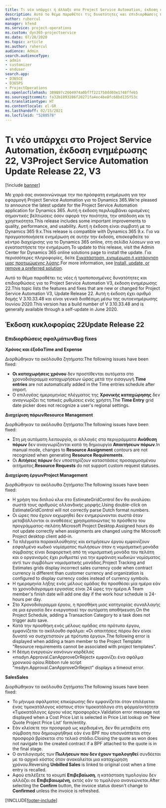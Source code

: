 ```yaml
---
title: Τι νέο υπάρχει ή άλλαξε στο Project Service Automation, έκδοση ενημέρωσης 22, V3
description: Αυτό το θέμα παραθέτει τις δυνατότητες και επιδιορθώσεις που είναι διαθέσιμες στο Project Service Automation, έκδοση ενημέρωσης 22, V3.
author: ruhercul
manager: kfend
ms.service: project-operations
ms.custom: dyn365-projectservice
ms.date: 07/28/2020
ms.topic: article
ms.author: ruhercul
audience: Admin
search.audienceType:
- admin
- customizer
- enduser
search.app:
- D365CE
- D365PS
- ProjectOperations
ms.openlocfilehash: 389897c2604974a0bf7f221758dd03e1748ffeb5
ms.sourcegitcommit: fa32b1893286f20271fa4ec4be8fc68bd135f53c
ms.translationtype: HT
ms.contentlocale: el-GR
ms.lasthandoff: 02/15/2021
ms.locfileid: "5280578"
---
```

# <a name="project-service-automation-update-release-22-v3"></a><span data-ttu-id="6ed89-103">Τι νέο υπάρχει στο Project Service Automation, έκδοση ενημέρωσης 22, V3</span><span class="sxs-lookup"><span data-stu-id="6ed89-103">Project Service Automation Update Release 22, V3</span></span>

[!include [banner](../includes/psa-now-project-operations.md)]

<span data-ttu-id="6ed89-104">Με χαρά σας ανακοινώνουμε την πιο πρόσφατη ενημέρωση για την εφαρμογή Project Service Automation για το Dynamics 365.</span><span class="sxs-lookup"><span data-stu-id="6ed89-104">We’re pleased to announce the latest update for the Project Service Automation application for Dynamics 365.</span></span> <span data-ttu-id="6ed89-105">Αυτή η έκδοση περιλαμβάνει ορισμένες σημαντικές βελτιώσεις όσον αφορά την ποιότητα, την απόδοση και τη χρηστικότητα.</span><span class="sxs-lookup"><span data-stu-id="6ed89-105">This release includes some important improvements to quality, performance, and usability.</span></span> <span data-ttu-id="6ed89-106">Αυτή η έκδοση είναι συμβατή με το Dynamics 365 9.x.</span><span class="sxs-lookup"><span data-stu-id="6ed89-106">This release is compatible with Dynamics 365 9.x.</span></span> <span data-ttu-id="6ed89-107">Για να πραγματοποιήσετε ενημέρωση σε αυτήν την έκδοση, επισκεφθείτε το κέντρο διαχείρισης για το Dynamics 365 online, στη σελίδα λύσεων για να εγκαταστήσετε την ενημέρωση.</span><span class="sxs-lookup"><span data-stu-id="6ed89-107">To update to this release, visit the Admin Center for Dynamics 365 online solutions page to install the update.</span></span> <span data-ttu-id="6ed89-108">Για περισσότερες πληροφορίες, δείτε [Εγκατάσταση, ενημέρωση ή κατάργηση μιας προτιμώμενης λύσης](https://docs.microsoft.com/power-platform/admin/install-remove-preferred-solution).</span><span class="sxs-lookup"><span data-stu-id="6ed89-108">For more information, see [Install, update, or remove a preferred solution](https://docs.microsoft.com/power-platform/admin/install-remove-preferred-solution).</span></span>

<span data-ttu-id="6ed89-109">Αυτό το θέμα παραθέτει τις νέες ή τροποποιημένες δυνατότητες και επιδιορθώσεις για το Project Service Automation V3, έκδοση ενημέρωσης 22.</span><span class="sxs-lookup"><span data-stu-id="6ed89-109">This topic lists the features and fixes that are new or changed for Project Service Automation V3, Update Release 22.</span></span> <span data-ttu-id="6ed89-110">Αυτή η έκδοση έχει αριθμό δομής V 3.10.33.48 και είναι γενικά διαθέσιμη μέσω της αυτοενημέρωσης Ιουνίου 2020.</span><span class="sxs-lookup"><span data-stu-id="6ed89-110">This version has a build number of V 3.10.33.48 and is generally available through a self-update in June 2020.</span></span>

## <a name="update-release-22"></a><span data-ttu-id="6ed89-111">Έκδοση κυκλοφορίας 22</span><span class="sxs-lookup"><span data-stu-id="6ed89-111">Update Release 22</span></span>

### <a name="bug-fixes"></a><span data-ttu-id="6ed89-112">Επιδιορθώσεις σφαλμάτων</span><span class="sxs-lookup"><span data-stu-id="6ed89-112">Bug fixes</span></span>



<span data-ttu-id="6ed89-113">**Χρόνος και έξοδα**</span><span class="sxs-lookup"><span data-stu-id="6ed89-113">**Time and Expense**</span></span>

<span data-ttu-id="6ed89-114">Διορθώθηκαν τα ακόλουθα ζητήματα:</span><span class="sxs-lookup"><span data-stu-id="6ed89-114">The following issues have been fixed:</span></span>

- <span data-ttu-id="6ed89-115">**Οι καταχωρήσεις χρόνου** δεν προστίθενται αυτόματα στο χρονοδιάγραμμα καταχωρήσεων ώρας μετά την εισαγωγή.</span><span class="sxs-lookup"><span data-stu-id="6ed89-115">**Time entries** are not automatically added in the Time entries schedule after import.</span></span>
- <span data-ttu-id="6ed89-116">Ο επιλογέας ημερομηνίας πλέγματος της **Χρονικής καταχώρησης** δεν αναγνωρίζει τις τοπικές ρυθμίσεις ενός χρήστη.</span><span class="sxs-lookup"><span data-stu-id="6ed89-116">The **Time Entry** grid date picker does not recognize a user's regional settings.</span></span>

<span data-ttu-id="6ed89-117">**Διαχείριση πόρων**</span><span class="sxs-lookup"><span data-stu-id="6ed89-117">**Resource Management**</span></span>

<span data-ttu-id="6ed89-118">Διορθώθηκαν τα ακόλουθα ζητήματα:</span><span class="sxs-lookup"><span data-stu-id="6ed89-118">The following issues have been fixed:</span></span>

- <span data-ttu-id="6ed89-119">Στη μη αυτόματη λειτουργία, οι αλλαγές στα περιγράμματα **Ανάθεση πόρων** δεν αναγνωρίζονται κατά τη δημιουργία **Απαιτήσεων πόρων**.</span><span class="sxs-lookup"><span data-stu-id="6ed89-119">In manual mode, changes to **Resource Assignment** contours are not recognized when generating **Resource Requirements**.</span></span>
- <span data-ttu-id="6ed89-120">Οι **Αιτήσεις πόρων** δεν υποστηρίζουν καταστάσεις προσαρμοσμένου αιτήματος.</span><span class="sxs-lookup"><span data-stu-id="6ed89-120">**Resource Requests** do not support custom request statuses.</span></span>

<span data-ttu-id="6ed89-121">**Διαχείριση έργων**</span><span class="sxs-lookup"><span data-stu-id="6ed89-121">**Project Management**</span></span>

<span data-ttu-id="6ed89-122">Διορθώθηκαν τα ακόλουθα ζητήματα:</span><span class="sxs-lookup"><span data-stu-id="6ed89-122">The following issues have been fixed:</span></span>

- <span data-ttu-id="6ed89-123">Η χρήση του διπλού κλικ στο EstimateGridControl δεν θα αναλύσει σωστά τους αριθμούς ολλανδικής μορφής.</span><span class="sxs-lookup"><span data-stu-id="6ed89-123">Using double-click on EstimateGridControl will not correctly parse Dutch format numbers.</span></span>
- <span data-ttu-id="6ed89-124">Οι ώρες που έχουν εκχωρηθεί δεν ενημερώνονται σωστά όταν μεταβάλλονται οι αναθέσεις χρησιμοποιώντας το πρόσθετο του προγράμματος-πελάτη Microsoft Project Desktop.</span><span class="sxs-lookup"><span data-stu-id="6ed89-124">Assigned hours do not update correctly when assignments are changed using the Microsoft Project desktop client add-in.</span></span>
- <span data-ttu-id="6ed89-125">Τα πλέγματα παρακολούθησης και εκτιμήσεων έργου εμφανίζουν εσφαλμένο κωδικό νομίσματος πωλήσεων όταν η νομισματική μονάδα σύμβασης είναι διαφορετική από τη νομισματική μονάδα του πελάτη και ο οργανισμός έχει ρυθμιστεί για την εμφάνιση κωδικών νομίσματος αντί των συμβόλων νομισματικής μονάδας.</span><span class="sxs-lookup"><span data-stu-id="6ed89-125">Project Tracking and Estimates grids display incorrect sales currency code when contract currency is different than customer currency and organization is configured to display currency codes instead of currency symbols.</span></span>
- <span data-ttu-id="6ed89-126">Η ημερομηνία λήξης ενός μέλους ομάδας θα προσθέσει μία ημέρα εάν το χρονοδιάγραμμα εργασίας είναι 24 ώρες την ημέρα.</span><span class="sxs-lookup"><span data-stu-id="6ed89-126">A Team member's finish date will add one day if the work hour schedule is 24-hours per day.</span></span>
- <span data-ttu-id="6ed89-127">Στο Χρονοδιάγραμμα έργου, η προσθήκη μιας κατηγορίας συναλλαγής σε μια εργασία δεν ενεργοποιεί την αυτόματη αποθήκευση.</span><span class="sxs-lookup"><span data-stu-id="6ed89-127">On the Project Schedule, adding a Transaction Category to a task does not trigger auto save.</span></span>
- <span data-ttu-id="6ed89-128">Κατά την προσθήκη ενός μέλους ομάδας στο πρότυπο έργου, εμφανίζεται το ακόλουθο σφάλμα: «Οι απαιτήσεις πόρου δεν είναι δυνατό να συσχετιστούν με πρότυπα έργου».</span><span class="sxs-lookup"><span data-stu-id="6ed89-128">The following error is displayed when adding a team member to the Project Template: "Resource requirements cannot be associated with project templates".</span></span> 
- <span data-ttu-id="6ed89-129">Η δέσμη ενεργειών κανόνων κορδέλας «msdyn.Approval.CanApproveOrReject» εμφανίζει ένα σφάλμα χρονικού ορίου.</span><span class="sxs-lookup"><span data-stu-id="6ed89-129">Ribbon rule script "msdyn.Approval.CanApproveOrReject" displays a timeout error.</span></span>

<span data-ttu-id="6ed89-130">**Sales**</span><span class="sxs-lookup"><span data-stu-id="6ed89-130">**Sales**</span></span>

<span data-ttu-id="6ed89-131">Διορθώθηκαν τα ακόλουθα ζητήματα:</span><span class="sxs-lookup"><span data-stu-id="6ed89-131">The following issues have been fixed:</span></span>

- <span data-ttu-id="6ed89-132">Το μήνυμα σφάλματος επικύρωσης δεν εμφανίζεται όταν επιλέγεται ένας τιμοκατάλογος κόστους στον τιμοκατάλογο στη φόρμα/οντότητα «Τιμοκατάλογος έργου νέας προσφοράς».</span><span class="sxs-lookup"><span data-stu-id="6ed89-132">Validation error message not displayed when a Cost Price List is selected in Price List lookup on 'New Quote Project Price List' form/entity.</span></span>
- <span data-ttu-id="6ed89-133">Εάν κλείσετε την προσφορά ως κερδισμένη, δεν θα μεταβείτε στη σύμβαση που δημιουργήθηκε εάν ένα BPF που επισυνάπτεται στην προσφορά βρίσκεται στο τελικό στάδιο.</span><span class="sxs-lookup"><span data-stu-id="6ed89-133">Closing the quote as won does not navigate to the created contract if a BPF attached to the quote is in the final stage.</span></span>
- <span data-ttu-id="6ed89-134">Ο αντιλογισμός των **Πωλήσεων που δεν έχουν τιμολογηθεί** συνδέεται με το αρχικό κόστος όταν ανακαλείται μια καταχώρηση χρόνου.</span><span class="sxs-lookup"><span data-stu-id="6ed89-134">Reversing **Unbilled Sales** is linked to original cost when a time entry is recalled.</span></span>
- <span data-ttu-id="6ed89-135">Αφού επιλέξετε το κουμπί **Επιβεβαίωση**, η κατάσταση τιμολογίου δεν αλλάζει σε **Επιβεβαιωμένη**, εκτός εάν το τιμολόγιο ανανεώνεται.</span><span class="sxs-lookup"><span data-stu-id="6ed89-135">After selecting the **Confirm** button, the invoice status doesn't change to **Confirmed** unless the invoice is refreshed.</span></span>


[!INCLUDE[footer-include](../includes/footer-banner.md)]